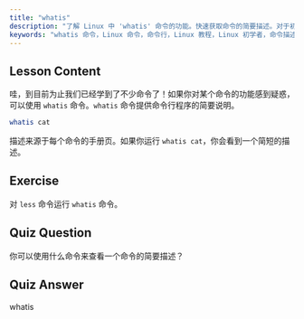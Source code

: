 ```yaml
---
title: "whatis"
description: "了解 Linux 中 'whatis' 命令的功能。快速获取命令的简要描述。对于初学者理解 Linux 命令至关重要。"
keywords: "whatis 命令，Linux 命令，命令行，Linux 教程，Linux 初学者，命令描述，Linux 指南"
---
```


## Lesson Content

哇，到目前为止我们已经学到了不少命令了！如果你对某个命令的功能感到疑惑，可以使用 `whatis` 命令。`whatis` 命令提供命令行程序的简要说明。

```bash
whatis cat
```

描述来源于每个命令的手册页。如果你运行 `whatis cat`，你会看到一个简短的描述。

## Exercise

对 `less` 命令运行 `whatis` 命令。

## Quiz Question

你可以使用什么命令来查看一个命令的简要描述？

## Quiz Answer

whatis
